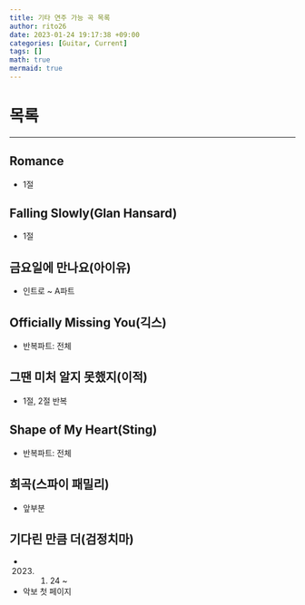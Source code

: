 ```yaml
--- 
title: 기타 연주 가능 곡 목록 
author: rito26 
date: 2023-01-24 19:17:38 +09:00 
categories: [Guitar, Current] 
tags: [] 
math: true 
mermaid: true 
--- 
```


# 목록
--- 

## Romance
- 1절

## Falling Slowly(Glan Hansard)
- 1절

## 금요일에 만나요(아이유)
- 인트로 ~ A파트

## Officially Missing You(긱스)
- 반복파트: 전체

## 그땐 미처 알지 못했지(이적)
- 1절, 2절 반복

## Shape of My Heart(Sting)
- 반복파트: 전체

## 희곡(스파이 패밀리)
- 앞부분

## 기다린 만큼 더(검정치마)
- 2023. 01. 24 ~
- 악보 첫 페이지


<!------------------------------------------------------------------> 



